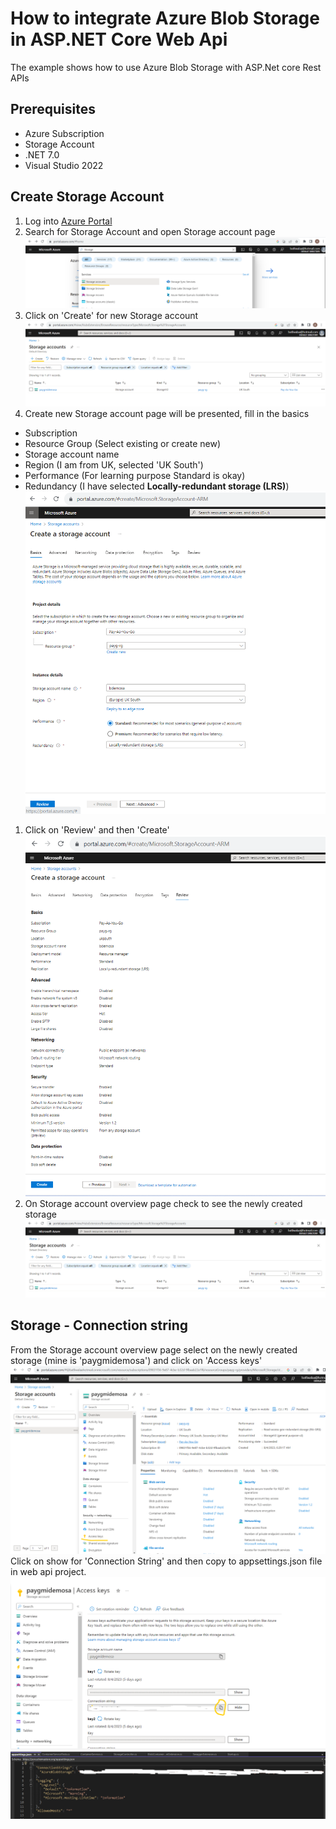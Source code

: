 # How to integrate Azure Blob Storage in ASP.NET Core Web Api
The example shows how to use Azure Blob Storage with ASP.Net core Rest APIs

## Prerequisites
- Azure Subscription
- Storage Account
- .NET 7.0
- Visual Studio 2022

## Create Storage Account
1. Log into [Azure Portal](https://portal.azure.com/)
1. Search for Storage Account and open Storage account page
![Alt text](./images/image-1.png)
1. Click on 'Create' for new Storage account
![Alt text](./images/image-2.png)
1. Create new Storage account page will be presented, fill in the basics
- Subscription
- Resource Group (Select existing or create new)
- Storage account name
- Region (I am from UK, selected 'UK South')
- Performance (For learning purpose Standard is okay)
- Redundancy (I have selected **Locally-redundant storage (LRS)**)
![Alt text](./images/image-3.png)
1. Click on 'Review' and then 'Create'
![Alt text](./images/image-4.png)
1. On Storage account overview page check to see the newly created storage
![Alt text](./images/image-5.png)

## Storage - Connection string
From the Storage account overview page select on the newly created storage (mine is 'paygmidemosa') and click on 'Access keys'
![Alt text](./images/image-6.png)
Click on show for 'Connection String' and then copy to appsettings.json file in web api project.
![Alt text](./images/image.png)
![Alt text](./images/image-7.png)